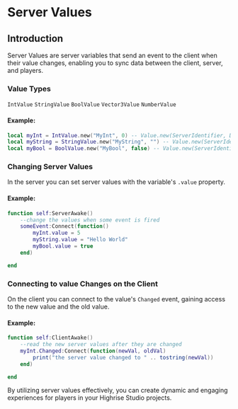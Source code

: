 # **Server Values**

## **Introduction**
Server Values are server variables that send an event to the client when their value changes, enabling you to sync data between the client, server, and players.

### **Value Types**

`IntValue` `StringValue` `BoolValue` `Vector3Value` `NumberValue`

#### Example:
```lua
local myInt = IntValue.new("MyInt", 0) -- Value.new(ServerIdentifier, Default Value)
local myString = StringValue.new("MyString", "") -- Value.new(ServerIdentifier, Default Value)
local myBool = BoolValue.new("MyBool", false) -- Value.new(ServerIdentifier, Default Value)
```

### **Changing Server Values**
In the server you can set server values with the variable's `.value` property.

#### Example:
```lua
function self:ServerAwake()
    --change the values when some event is fired
    someEvent:Connect(function()
        myInt.value = 5
        myString.value = "Hello World"
        myBool.value = true
    end)

end
```

### **Connecting to value Changes on the Client**
On the client you can connect to the value's `Changed` event, gaining access to the new value and the old value.


#### Example:
```lua
function self:ClientAwake()
    --read the new server values after they are changed
    myInt.Changed:Connect(function(newVal, oldVal)
        print("the server value changed to " .. tostring(newVal))
    end)

end
```

By utilizing server values effectively, you can create dynamic and engaging experiences for players in your Highrise Studio projects.
